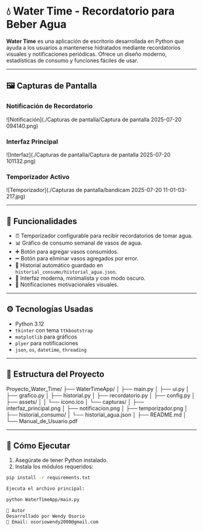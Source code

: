 # 💧 Water Time - Recordatorio para Beber Agua

**Water Time** es una aplicación de escritorio desarrollada en Python que ayuda a los usuarios a mantenerse hidratados mediante recordatorios visuales y notificaciones periódicas. Ofrece un diseño moderno, estadísticas de consumo y funciones fáciles de usar.

---

## 🖼️ Capturas de Pantalla

### Notificación de Recordatorio
![Notificación](./Capturas de pantalla/Captura de pantalla 2025-07-20 094140.png)

### Interfaz Principal
![Interfaz](./Capturas de pantalla/Captura de pantalla 2025-07-20 101132.png)

### Temporizador Activo
![Temporizador](./Capturas de pantalla/bandicam 2025-07-20 11-01-03-217.jpg)

---

## 🎯 Funcionalidades

- ⏰ Temporizador configurable para recibir recordatorios de tomar agua.
- 📊 Gráfico de consumo semanal de vasos de agua.
- ➕ Botón para agregar vasos consumidos.
- ➖ Botón para eliminar vasos agregados por error.
- 📝 Historial automático guardado en `historial_consumo/historial_agua.json`.
- 🌙 Interfaz moderna, minimalista y con modo oscuro.
- 📢 Notificaciones motivacionales visuales.

---

## ⚙️ Tecnologías Usadas

- Python 3.12
- `tkinter` con tema `ttkbootstrap`
- `matplotlib` para gráficos
- `plyer` para notificaciones
- `json`, `os`, `datetime`, `threading`

---

## 📁 Estructura del Proyecto

Proyecto_Water_Time/
├── WaterTimeApp/
│ ├── main.py
│ ├── ui.py
│ ├── grafico.py
│ ├── historial.py
│ ├── recordatorio.py
│ ├── config.py
│ ├── assets/
│ │ └── icono.ico
│ └── capturas/
│ ├── interfaz_principal.png
│ ├── notificacion.png
│ ├── temporizador.png
│ ├── historial_consumo/
│ └── historial_agua.json
│ ├── README.md
│ └── Manual_de_Usuario.pdf


---

## 🚀 Cómo Ejecutar

1. Asegúrate de tener Python instalado.
2. Instala los módulos requeridos:

```bash
pip install -r requirements.txt

Ejecuta el archivo principal:

python WaterTimeApp/main.py

👤 Autor
Desarrollado por Wendy Osorio
📧 Email: osoriowendy2000@gmail.com
